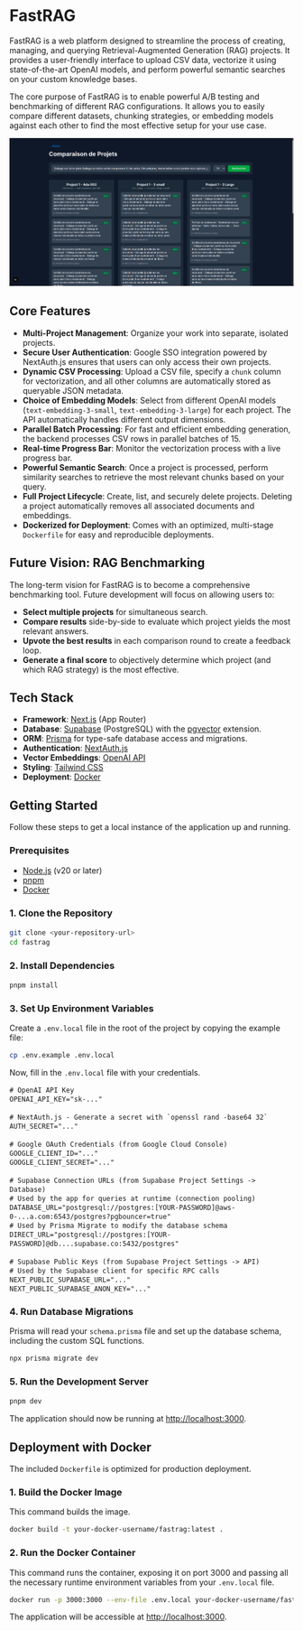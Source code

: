 # FastRAG

FastRAG is a web platform designed to streamline the process of creating, managing, and querying Retrieval-Augmented Generation (RAG) projects. It provides a user-friendly interface to upload CSV data, vectorize it using state-of-the-art OpenAI models, and perform powerful semantic searches on your custom knowledge bases.

The core purpose of FastRAG is to enable powerful A/B testing and benchmarking of different RAG configurations. It allows you to easily compare different datasets, chunking strategies, or embedding models against each other to find the most effective setup for your use case.

![FastRAG Screenshot](/public/assets/screenshot.png)

## Core Features

- **Multi-Project Management**: Organize your work into separate, isolated projects.
- **Secure User Authentication**: Google SSO integration powered by NextAuth.js ensures that users can only access their own projects.
- **Dynamic CSV Processing**: Upload a CSV file, specify a `chunk` column for vectorization, and all other columns are automatically stored as queryable JSON metadata.
- **Choice of Embedding Models**: Select from different OpenAI models (`text-embedding-3-small`, `text-embedding-3-large`) for each project. The API automatically handles different output dimensions.
- **Parallel Batch Processing**: For fast and efficient embedding generation, the backend processes CSV rows in parallel batches of 15.
- **Real-time Progress Bar**: Monitor the vectorization process with a live progress bar.
- **Powerful Semantic Search**: Once a project is processed, perform similarity searches to retrieve the most relevant chunks based on your query.
- **Full Project Lifecycle**: Create, list, and securely delete projects. Deleting a project automatically removes all associated documents and embeddings.
- **Dockerized for Deployment**: Comes with an optimized, multi-stage `Dockerfile` for easy and reproducible deployments.

## Future Vision: RAG Benchmarking

The long-term vision for FastRAG is to become a comprehensive benchmarking tool. Future development will focus on allowing users to:

-   **Select multiple projects** for simultaneous search.
-   **Compare results** side-by-side to evaluate which project yields the most relevant answers.
-   **Upvote the best results** in each comparison round to create a feedback loop.
-   **Generate a final score** to objectively determine which project (and which RAG strategy) is the most effective.

## Tech Stack

- **Framework**: [Next.js](https://nextjs.org/) (App Router)
- **Database**: [Supabase](https://supabase.com/) (PostgreSQL) with the [pgvector](https://github.com/pgvector/pgvector) extension.
- **ORM**: [Prisma](https://www.prisma.io/) for type-safe database access and migrations.
- **Authentication**: [NextAuth.js](https://next-auth.js.org/)
- **Vector Embeddings**: [OpenAI API](https://openai.com/docs)
- **Styling**: [Tailwind CSS](https://tailwindcss.com/)
- **Deployment**: [Docker](https://www.docker.com/)

## Getting Started

Follow these steps to get a local instance of the application up and running.

### Prerequisites

- [Node.js](https://nodejs.org/en/) (v20 or later)
- [pnpm](https://pnpm.io/)
- [Docker](https://www.docker.com/products/docker-desktop/)

### 1. Clone the Repository

```bash
git clone <your-repository-url>
cd fastrag
```

### 2. Install Dependencies

```bash
pnpm install
```

### 3. Set Up Environment Variables

Create a `.env.local` file in the root of the project by copying the example file:

```bash
cp .env.example .env.local
```

Now, fill in the `.env.local` file with your credentials.

```env
# OpenAI API Key
OPENAI_API_KEY="sk-..."

# NextAuth.js - Generate a secret with `openssl rand -base64 32`
AUTH_SECRET="..."

# Google OAuth Credentials (from Google Cloud Console)
GOOGLE_CLIENT_ID="..."
GOOGLE_CLIENT_SECRET="..."

# Supabase Connection URLs (from Supabase Project Settings -> Database)
# Used by the app for queries at runtime (connection pooling)
DATABASE_URL="postgresql://postgres:[YOUR-PASSWORD]@aws-0-...a.com:6543/postgres?pgbouncer=true"
# Used by Prisma Migrate to modify the database schema
DIRECT_URL="postgresql://postgres:[YOUR-PASSWORD]@db....supabase.co:5432/postgres"

# Supabase Public Keys (from Supabase Project Settings -> API)
# Used by the Supabase client for specific RPC calls
NEXT_PUBLIC_SUPABASE_URL="..."
NEXT_PUBLIC_SUPABASE_ANON_KEY="..."
```

### 4. Run Database Migrations

Prisma will read your `schema.prisma` file and set up the database schema, including the custom SQL functions.

```bash
npx prisma migrate dev
```

### 5. Run the Development Server

```bash
pnpm dev
```

The application should now be running at [http://localhost:3000](http://localhost:3000).

## Deployment with Docker

The included `Dockerfile` is optimized for production deployment.

### 1. Build the Docker Image

This command builds the image.

```bash
docker build -t your-docker-username/fastrag:latest .
```

### 2. Run the Docker Container

This command runs the container, exposing it on port 3000 and passing all the necessary runtime environment variables from your `.env.local` file.

```bash
docker run -p 3000:3000 --env-file .env.local your-docker-username/fastrag:latest
```

The application will be accessible at [http://localhost:3000](http://localhost:3000).

